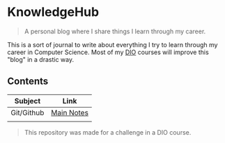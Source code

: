 # KnowledgeHub
> A personal blog where I share things I learn through my career.

This is a sort of journal to write about everything I try to learn through my career in Computer Science. Most of my [DIO](https://www.dio.me/) courses will improve this "blog" in a drastic way. 

## Contents

| Subject    | Link                       |
|:----------:|:--------------------------:|
| Git/Github | [Main Notes](Git/notes.md) |
|            |                            |  


> This repository was made for a challenge in a DIO course. 
